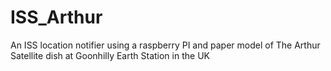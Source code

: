# ISS_Arthur
An ISS location notifier using a raspberry PI and paper model of The Arthur Satellite dish at Goonhilly Earth Station in the UK  
